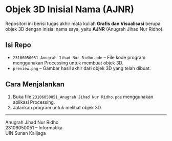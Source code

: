# Objek 3D Inisial Nama (AJNR)

Repositori ini berisi tugas akhir mata kuliah **Grafis dan Visualisasi** berupa objek 3D dengan inisial nama saya, yaitu **AJNR** (Anugrah Jihad Nur Ridho).

## Isi Repo

- `23106050051_Anugrah Jihad Nur Ridho.pde` – File kode program menggunakan Processing untuk membuat objek 3D.
- `preview.png` – Gambar hasil akhir dari objek 3D yang telah dibuat.

## Cara Menjalankan

1. Buka file `23106050051_Anugrah Jihad Nur Ridho.pde` menggunakan aplikasi Processing.
2. Jalankan program untuk melihat objek 3D.

---

Anugrah Jihad Nur Ridho  
23106050051 – Informatika  
UIN Sunan Kalijaga
